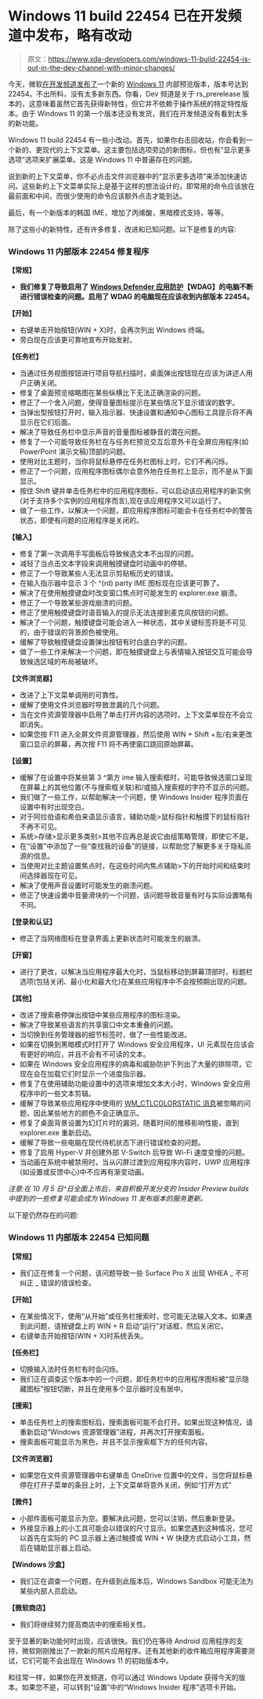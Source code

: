# Windows 11 build 22454 已在开发频道中发布，略有改动

> 原文：<https://www.xda-developers.com/windows-11-build-22454-is-out-in-the-dev-channel-with-minor-changes/>

今天，微软[在开发频道发布了](https://blogs.windows.com/windows-insider/2021/09/09/announcing-windows-11-insider-preview-build-22454/)一个新的 [Windows 11](https://www.xda-developers.com/windows-11/) 内部预览版本，版本号达到 22454。不出所料，没有太多新东西。你看，Dev 频道是关于 rs_prerelease 版本的，这意味着虽然它首先获得新特性，但它并不依赖于操作系统的特定特性版本。由于 Windows 11 的第一个版本还没有发货，我们在开发频道没有看到太多的新功能。

Windows 11 build 22454 有一些小改动。首先，如果你右击回收站，你会看到一个新的、更现代的上下文菜单。这主要包括选项旁边的新图标，但也有“显示更多选项”选项来扩展菜单。这是 Windows 11 中普遍存在的问题。

说到新的上下文菜单，你不必点击文件浏览器中的“显示更多选项”来添加快速访问。这些新的上下文菜单实际上是基于这样的想法设计的，即常用的命令应该放在最前面和中间，而很少使用的命令应该额外点击才能到达。

最后，有一个新版本的韩国 IME，增加了丙烯酸，黑暗模式支持，等等。

除了这些小的新特性，还有许多修复、改进和已知问题。以下是修复的内容:

### Windows 11 内部版本 22454 修复程序

**【常规】**

*   **我们修复了导致启用了** [**Windows Defender 应用防护**](https://docs.microsoft.com/en-us/windows/security/threat-protection/microsoft-defender-application-guard/md-app-guard-overview)**【WDAG】的电脑不断进行错误检查的问题。启用了 WDAG 的电脑现在应该收到内部版本 22454。**

**【开始】**

*   右键单击开始按钮(WIN + X)时，会再次列出 Windows 终端。
*   旁白现在应该更可靠地宣布开始发射。

**【任务栏】**

*   当通过任务视图按钮进行项目导航扫描时，桌面弹出按钮现在应该为讲述人用户正确关闭。
*   修复了桌面预览缩略图在某些纵横比下无法正确渲染的问题。
*   修正了一个舍入问题，使得音量图标提示在某些情况下显示错误的数字。
*   当弹出型按钮打开时，输入指示器、快速设置和通知中心图标工具提示将不再显示在它们后面。
*   解决了导致任务栏中显示声音的音量图标被静音的潜在问题。
*   修复了一个可能导致任务栏在与任务栏预览交互后意外卡在全屏应用程序(如 PowerPoint 演示文稿)顶部的问题。
*   使用对比主题时，当你将鼠标悬停在任务栏图标上时，它们不再闪烁。
*   修正了一个问题，应用程序图标偶尔会意外地在任务栏上显示，而不是从下面显示。
*   按住 Shift 键并单击任务栏中的应用程序图标，可以启动该应用程序的新实例(对于支持多个实例的应用程序而言),现在该应用程序又可以运行了。
*   做了一些工作，以解决一个问题，即应用程序图标可能会卡在任务栏中的警告状态，即使有问题的应用程序是关闭的。

**【输入】**

*   修复了第一次调用手写面板后导致候选文本不出现的问题。
*   减轻了当点击文本字段来调用触摸键盘时动画中的停顿。
*   修正了一个导致某些人无法显示剪贴板历史的错误。
*   在输入指示器中显示 3 个 ^(rd) party IME 图标现在应该更可靠了。
*   解决了在使用触摸键盘时改变窗口焦点时可能发生的 explorer.exe 崩溃。
*   修正了一个导致某些游戏崩溃的问题。
*   修正了使用触摸键盘时语音输入的提示无法连接到麦克风按钮的问题。
*   解决了一个问题，触摸键盘可能会进入一种状态，其中关键标签将是不可见的，由于错误的背景颜色被使用。
*   缓解了导致触摸键盘设置弹出按钮有时白底白字的问题。
*   做了一些工作来解决一个问题，即在触摸键盘上与表情输入按钮交互可能会导致候选区域的布局被破坏。

**【文件浏览器】**

*   改进了上下文菜单调用的可靠性。
*   缓解了使用文件浏览器时导致泄漏的几个问题。
*   当在文件资源管理器中启用了单击打开内容的选项时，上下文菜单现在不会立即消失。
*   如果您按 F11 进入全屏文件资源管理器，然后使用 WIN + Shift +左/右来更改窗口显示的屏幕，再次按 F11 将不再使窗口跳回原始屏幕。

**【设置】**

*   缓解了在设置中将某些第 3 ^第方 ime 输入搜索框时，可能导致候选窗口呈现在屏幕上的其他位置(不与搜索框关联)和/或插入搜索框的字符不显示的问题。
*   我们做了一些工作，以帮助解决一个问题，使 Windows Insider 程序页面在设置中有时出现空白。
*   对于阿拉伯语和希伯来语显示语言，辅助功能>鼠标指针和触摸下的鼠标指针不再不可见。
*   系统>存储>显示更多类别>其他不应再总是说它由组策略管理，即使它不是。
*   在“设置”中添加了一些“查找我的设备”的链接，以帮助您了解更多关于隐私资源的信息。
*   当使用对比主题设置焦点时，在这些时间内焦点辅助>下的开始时间和结束时间选择器现在可见。
*   解决了使用声音设置时可能发生的崩溃问题。
*   修正了快速设置中音量滑块的一个问题，该问题导致音量有时与实际设置略有不同。

**【登录和认证】**

*   修正了当网络图标在登录界面上更新状态时可能发生的崩溃。

**【开窗】**

*   进行了更改，以解决当应用程序最大化时，当鼠标移动到屏幕顶部时，标题栏选项(包括关闭、最小化和最大化)在某些应用程序中不会按预期出现的问题。

**【其他】**

*   改进了搜索悬停弹出按钮中某些应用程序的图标渲染。
*   解决了导致某些语言的共享窗口中文本重叠的问题。
*   当切换到任务管理器的细节标签时，做了一些性能改进。
*   如果在切换到黑暗模式时打开了 Windows 安全应用程序，UI 元素现在应该会有更好的响应，并且不会有不可读的文本。
*   如果在 Windows 安全应用程序的病毒和威胁防护下列出了大量的排除项，它现在会在加载它们时显示一个进度指示器。
*   修复了在使用辅助功能设置中的选项来增加文本大小时，Windows 安全应用程序中的一些文本剪辑。
*   缓解了导致某些应用程序中使用的 [WM_CTLCOLORSTATIC 消息](https://docs.microsoft.com/en-us/windows/win32/controls/wm-ctlcolorstatic)被忽略的问题，因此某些地方的颜色不会正确显示。
*   修复了桌面背景设置为幻灯片时的漏洞，随着时间的推移影响性能，直到 explorer.exe 重新启动。
*   缓解了导致一些电脑在现代待机状态下进行错误检查的问题。
*   修复了启用 Hyper-V 并创建外部 V-Switch 后导致 Wi-Fi 速度变慢的问题。
*   当动画在系统中被禁用时，当从闪屏过渡到应用程序内容时，UWP 应用程序(如设置或反馈中心)中不应再有渐变动画。

*注意:在 10 月 5 日^日全面上市后，来自积极开发分支的 Insider Preview builds 中提到的一些修复可能会成为 Windows 11 发布版本的服务更新。*

以下是仍然存在的问题:

### Windows 11 内部版本 22454 已知问题

**【常规】**

*   我们正在修复一个问题，该问题导致一些 Surface Pro X 出现 WHEA _ 不可纠正 _ 错误的错误检查。

**【开始】**

*   在某些情况下，使用“从开始”或任务栏搜索时，您可能无法输入文本。如果遇到此问题，请按键盘上的 WIN + R 启动“运行”对话框，然后关闭它。
*   右键单击开始按钮(WIN + X)时系统丢失。

**【任务栏】**

*   切换输入法时任务栏有时会闪烁。
*   我们正在调查这个版本中的一个问题，即任务栏中的应用程序图标被“显示隐藏图标”按钮切断，并且在使用多个显示器时没有居中。

**【搜索】**

*   单击任务栏上的搜索图标后，搜索面板可能不会打开。如果出现这种情况，请重新启动“Windows 资源管理器”进程，并再次打开搜索面板。
*   搜索面板可能显示为黑色，并且不显示搜索框下方的任何内容。

**【文件浏览器】**

*   如果您在文件资源管理器中右键单击 OneDrive 位置中的文件，当您将鼠标悬停在打开子菜单的条目上时，上下文菜单将意外关闭，例如“打开方式”

**【微件】**

*   小部件面板可能显示为空。要解决此问题，您可以注销，然后重新登录。
*   外接显示器上的小工具可能会以错误的尺寸显示。如果您遇到这种情况，您可以首先在实际的 PC 显示器上通过触摸或 WIN + W 快捷方式启动小工具，然后在辅助显示器上启动。

**【Windows 沙盒】**

*   我们正在调查一个问题，在升级到此版本后，Windows Sandbox 可能无法为某些内部人员启动。

**【微软商店】**

*   我们将继续努力提高商店中的搜索相关性。

至于显著的新功能何时出现，应该很快。我们仍在等待 Android 应用程序的支持，微软刚刚推出了一款新的照片应用程序。还有其他新的收件箱应用程序需要测试，它们可能不会出现在 Windows 11 的初始版本中。

和往常一样，如果你在开发频道，你可以通过 Windows Update 获得今天的版本。如果您不是，可以转到“设置”中的“Windows Insider 程序”选项卡开始。